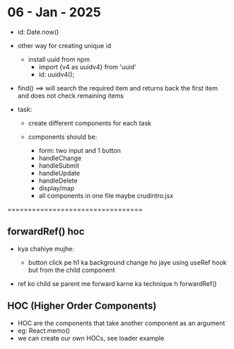 # 06 - Jan - 2025

- id: Date.now()
- other way for creating unique id
    - install uuid from npm 
        - import {v4 as uuidv4} from 'uuid'
        - id: uuidv4();

- find() ==> will search the required item and returns back the first item and does not check remaining items

- task:
    - create different components for each task

    - components should be:
        - form: two input and 1 button
        - handleChange
        - handleSubmit
        - handleUpdate
        - handleDelete
        - display/map
        - all components in one file maybe crudintro.jsx

=================================

## forwardRef() hoc

- kya chahiye mujhe:
    - button click pe h1 ka background change ho jaye using useRef hook but from the child component

- ref ko child se parent me forward karne ka technique h forwardRef()

## HOC (Higher Order Components)

- HOC are the components that take another component as an argument 
- eg: React.memo()
- we can create our own HOCs, see loader example 